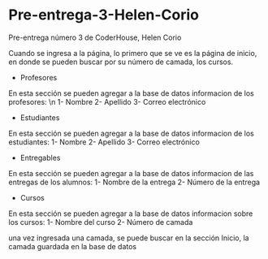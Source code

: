 # Pre-entrega-3-Helen-Corio
Pre-entrega número 3 de CoderHouse, Helen Corio

Cuando se ingresa a la página, lo primero que se ve es la página de inicio, en donde se pueden buscar por su número de camada, los cursos.

- Profesores 

En esta sección se pueden agregar a la base de datos informacion de los profesores: \n
1- Nombre
2- Apellido
3- Correo electrónico

- Estudiantes 

En esta sección se pueden agregar a la base de datos informacion de los estudiantes:
1- Nombre
2- Apellido
3- Correo electrónico

- Entregables 

 En esta sección se pueden agregar a la base de datos informacion de las entregas de los alumnos:
1- Nombre de la entrega
2- Número de la entrega

- Cursos 

En esta sección se pueden agregar a la base de datos informacion sobre los cursos:
1- Nombre del curso
2- Número de camada

una vez ingresada una camada, se puede buscar en la sección Inicio, la camada guardada en la base de datos


